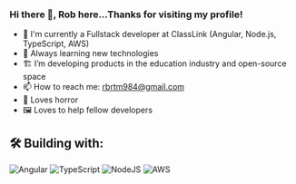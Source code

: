 ### Hi there 👋, Rob here...Thanks for visiting my profile!
            

- 🔭 I'm currently a Fullstack developer at ClassLink (Angular, Node.js, TypeScript, AWS)
- 🌱 Always learning new technologies
- 🏗 I’m developing products in the education industry and open-source space
- 📫 How to reach me: rbrtm984@gmail.com
- 🎥 Loves horror
- 🖼️ Loves to help fellow developers
            
 ## 🛠 Building with:

![Angular](https://img.shields.io/badge/angular-%23DD0031.svg?style=for-the-badge&logo=angular&logoColor=white)
![TypeScript](https://img.shields.io/badge/typescript-%23007ACC.svg?style=for-the-badge&logo=typescript&logoColor=white)
![NodeJS](https://img.shields.io/badge/node.js-6DA55F?style=for-the-badge&logo=node.js&logoColor=white)
![AWS](https://img.shields.io/badge/AWS-%23FF9900.svg?style=for-the-badge&logo=amazon-aws&logoColor=white)
